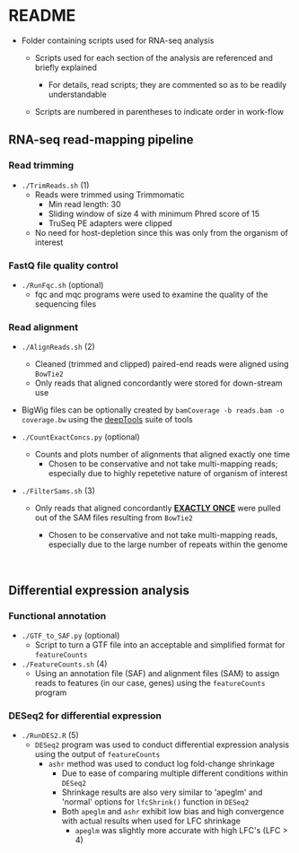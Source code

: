 # README
- Folder containing scripts used for RNA-seq analysis

  - Scripts used for each section of the analysis are referenced and briefly explained

    - For details, read scripts; they are commented so as to be readily understandable

  - Scripts are numbered in parentheses to indicate order in work-flow 

    

## RNA-seq read-mapping pipeline

### Read trimming
- `./TrimReads.sh` (1)
	- Reads were trimmed using Trimmomatic
		- Min read length: 30
		- Sliding window of size 4 with minimum Phred score of 15
		- TruSeq PE adapters were clipped
	- No need for host-depletion since this was only from the organism of interest


### FastQ file quality control
- `./RunFqc.sh` (optional)
	- fqc and mqc programs were used to examine the quality of the sequencing files
	

### Read alignment
- `./AlignReads.sh` (2)
	- Cleaned (trimmed and clipped) paired-end reads were aligned using `BowTie2`
	- Only reads that aligned concordantly were stored for down-stream use
- BigWig files can be optionally created by `bamCoverage -b reads.bam -o coverage.bw` using the [deepTools](https://deeptools.readthedocs.io/en/develop/content/tools/bamCoverage.html) suite of tools

- `./CountExactConcs.py` (optional)
	- Counts and plots number of alignments that aligned exactly one time
		- Chosen to be conservative and not take multi-mapping reads; especially due to highly repetetive nature of organism of interest

- `./FilterSams.sh` (3)
	- Only reads that aligned concordantly **<u>EXACTLY ONCE</u>** were pulled out of the SAM files resulting from `BowTie2`
	  - Chosen to be conservative and not take multi-mapping reads, especially due to the large number of repeats within the genome
	
	    <br>

## Differential expression analysis

### Functional annotation
- `./GTF_to_SAF.py` (optional)
	- Script to turn a GTF file into an acceptable and simplified format for `featureCounts`
- `./FeatureCounts.sh` (4)
	- Using an annotation file (SAF) and alignment files (SAM) to assign reads to features (in our case, genes) using the `featureCounts` program
	
	  

### DESeq2 for differential expression
- `./RunDES2.R` (5)
	- `DESeq2` program was used to conduct differential expression analysis using the output of `featureCounts`
		- `ashr` method was used to conduct log fold-change shrinkage
			- Due to ease of comparing multiple different conditions within `DESeq2`
			- Shrinkage results are also very similar to 'apeglm' and 'normal' options for `lfcShrink()` function in `DESeq2`
			- Both `apeglm` and `ashr` exhibit low bias and high convergence with actual results when used for LFC shrinkage
				- `apeglm` was slightly more accurate with high LFC's (LFC > 4)


